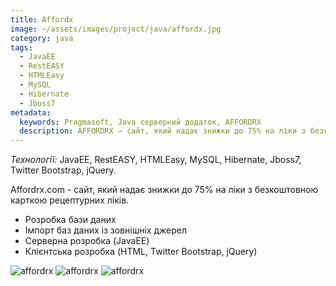 ```yaml
---
title: Affordx
image: ~/assets/images/project/java/affordx.jpg
category: java
tags:
  - JavaEE
  - RestEASY
  - HTMLEasy
  - MySQL
  - Hibernate
  - Jboss7
metadata:
  keywords: Pragmasoft, Java серверний додаток, AFFORDRX
  description: AFFORDRX – сайт, який надає знижки до 75% на ліки з безкоштовною карткою рецептурних ліків. Розроблено Pragmasoft
---
```


*Технології:* JavaEE, RestEASY, HTMLEasy, MySQL, Hibernate, Jboss7, Twitter Bootstrap, jQuery.

Affordrx.com - сайт, який надає знижки до 75% на ліки з безкоштовною карткою рецептурних ліків.

* Розробка бази даних
* Імпорт баз даних із зовнішніх джерел
* Серверна розробка (JavaEE)
* Клієнтська розробка (HTML, Twitter Bootstrap, jQuery)

![affordrx](~/assets/images/project/java/AffordRX.jpg)
![affordrx](~/assets/images/project/java/AffordRX_1.jpg)
![affordrx](~/assets/images/project/java/AffordRX_3.jpg)
